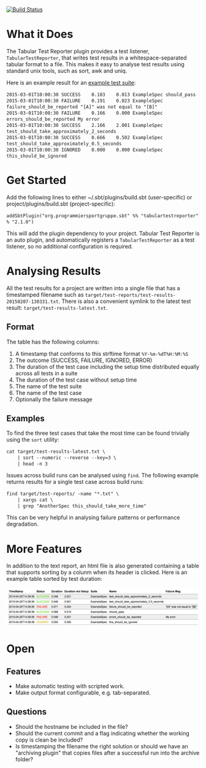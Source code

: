 [![Build Status](https://travis-ci.org/programmiersportgruppe/sbt-tabular-test-reporter.svg?branch=master)](https://travis-ci.org/programmiersportgruppe/sbt-tabular-test-reporter)

What it Does
============

The Tabular Test Reporter plugin provides a test listener, `TabularTestReporter`, that writes test results in a whitespace-separated tabular format to a file. This makes it easy to analyse test results using standard unix tools, such as
sort, awk and uniq.

Here is an example result for an [example test suite](https://github.com/programmiersportgruppe/sbt-tabular-test-reporter/blob/master/src/sbt-test/simple-example/src/test/scala/ExampleSpec.scala):

    2015-03-01T10:00:30 SUCCESS    0.183    0.013 ExampleSpec should_pass
    2015-03-01T10:00:30 FAILURE    0.191    0.023 ExampleSpec failure_should_be_reported "[A]" was not equal to "[B]"
    2015-03-01T10:00:30 FAILURE    0.166    0.000 ExampleSpec errors_should_be_reported My error
    2015-03-01T10:00:30 SUCCESS    2.166    2.001 ExampleSpec test_should_take_approximately_2_seconds
    2015-03-01T10:00:30 SUCCESS    0.666    0.502 ExampleSpec test_should_take_approximately_0.5_seconds
    2015-03-01T10:00:30 IGNORED    0.000    0.000 ExampleSpec this_should_be_ignored


Get Started
===========

Add the following lines to either ~/.sbt/plugins/build.sbt (user-specific) or project/plugins/build.sbt (project-specific):

    addSbtPlugin("org.programmiersportgruppe.sbt" %% "tabulartestreporter" % "2.1.0")

This will add the plugin dependency to your project.
Tabular Test Reporter is an auto plugin, and automatically registers a `TabularTestReporter` as a test listener, so no additional configuration is required.


Analysing Results
=================

All the test results for a project are written into a single file that has a timestamped filename
such as `target/test-reports/test-results-20150207-130331.txt`. There is also a convenient symlink to the latest
test result: `target/test-results-latest.txt`.


Format
------

The table has the following columns:

1. A timestamp that conforms to this strftime format `%Y-%m-%dT%H:%M:%S`
2. The outcome (SUCCESS, FAILURE, IGNORED, ERROR)
3. The duration of the test case including the setup time distributed equally across all tests in a suite
4. The duration of the test case without setup time
5. The name of the test suite
6. The name of the test case
7. Optionally the failure message

Examples
--------

To find the three test cases that take the most time can be found trivially using the `sort` utility:

~~~
cat target/test-results-latest.txt \
    | sort --numeric --reverse --key=3 \
    | head -n 3
~~~

Issues across build runs can be analysed using `find`. The following example returns results for a single
test case across build runs:

~~~
find target/test-reports/ -name "*.txt" \
    | xargs cat \
    | grep "AnotherSpec this_should_take_more_time"
~~~

This can be very helpful in analysing failure patterns or performance degradation.


More Features
=============

In addition to the text report, an html file is also generated containing a table that supports sorting by a colunm when its header is clicked.
Here is an example table sorted by test duration:

![HTML Table Rendering](doc/html-report.png)


Open
====

Features
--------

* Make automatic testing with scripted work.
* Make output format configurable, e.g. tab-separated.

Questions
---------

* Should the hostname be included in the file?
* Should the current commit and a flag indicating whether the working copy is clean be included?
* Is timestamping the filename the right solution or should we have an "archiving plugin"
  that copies files after a successful run into the archive folder?

